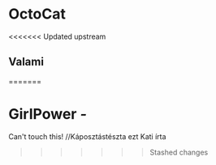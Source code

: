 # OctoCat
<<<<<<< Updated upstream
## Valami
=======
# GirlPower *-*
Can't touch this!
//Káposztástészta
ezt Kati írta
>>>>>>> Stashed changes
